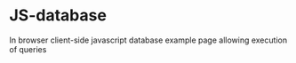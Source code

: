 JS-database
===========

In browser client-side javascript database example page allowing execution of queries
